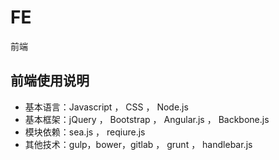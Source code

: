# FE
前端
## 前端使用说明
* 基本语言：Javascript ， CSS ， Node.js
* 基本框架：jQuery ， Bootstrap ， Angular.js ， Backbone.js
* 模块依赖：sea.js ， reqiure.js
* 其他技术：gulp，bower，gitlab ， grunt ， handlebar.js
